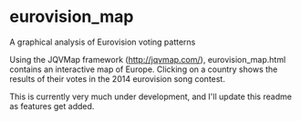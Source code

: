 eurovision_map
==============

A graphical analysis of Eurovision voting patterns

Using the JQVMap framework (http://jqvmap.com/), eurovision_map.html contains an interactive map of Europe.
Clicking on a country shows the results of their votes in the 2014 eurovision song contest.


This is currently very much under development, and I'll update this readme as features get added.
